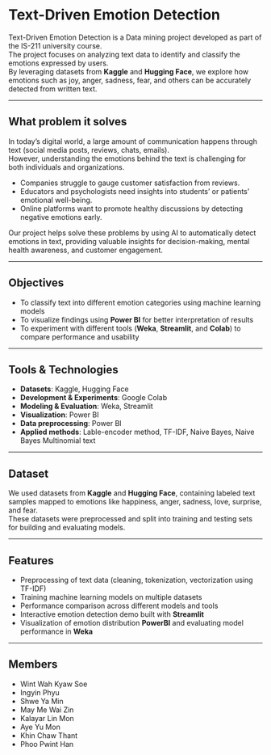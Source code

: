 # Text-Driven Emotion Detection 

Text-Driven Emotion Detection is a Data mining project developed as part of the IS-211 university course.  
The project focuses on analyzing text data to identify and classify the emotions expressed by users.  
By leveraging datasets from **Kaggle** and **Hugging Face**, we explore how emotions such as joy, anger, sadness, fear, and others can be accurately detected from written text.  

---

## What problem it solves  

In today’s digital world, a large amount of communication happens through text (social media posts, reviews, chats, emails).  
However, understanding the emotions behind the text is challenging for both individuals and organizations.  

- Companies struggle to gauge customer satisfaction from reviews.  
- Educators and psychologists need insights into students’ or patients’ emotional well-being.  
- Online platforms want to promote healthy discussions by detecting negative emotions early.  

Our project helps solve these problems by using AI to automatically detect emotions in text, providing valuable insights for decision-making, mental health awareness, and customer engagement.  

---

## Objectives  

- To classify text into different emotion categories using machine learning models  
- To visualize findings using **Power BI** for better interpretation of results  
- To experiment with different tools (**Weka**, **Streamlit**, and **Colab**) to compare performance and usability  

---

## Tools & Technologies  

- **Datasets**: Kaggle, Hugging Face  
- **Development & Experiments**: Google Colab  
- **Modeling & Evaluation**: Weka, Streamlit  
- **Visualization**: Power BI
- **Data preprocessing**: Power BI
- **Applied methods**: Lable-encoder method, TF-IDF, Naive Bayes, Naive Bayes Multinomial text

---

## Dataset  

We used datasets from **Kaggle** and **Hugging Face**, containing labeled text samples mapped to emotions like happiness, anger, sadness, love, surprise, and fear.  
These datasets were preprocessed and split into training and testing sets for building and evaluating models.  

---

## Features  

- Preprocessing of text data (cleaning, tokenization, vectorization using TF-IDF)  
- Training machine learning models on multiple datasets  
- Performance comparison across different models and tools  
- Interactive emotion detection demo built with **Streamlit**  
- Visualization of emotion distribution **PowerBI** and evaluating model performance in **Weka**

---

## Members

- Wint Wah Kyaw Soe
- Ingyin Phyu
- Shwe Ya Min
- May Me Wai Zin
- Kalayar Lin Mon
- Aye Yu Mon
- Khin Chaw Thant
- Phoo Pwint Han

